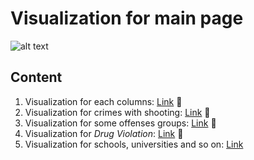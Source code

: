 # Visualization for main page

![alt text](https://assets.pcmag.com/media/images/561621-how-to-choose-the-right-data-visualization.jpg?thumb=y&width=810&height=456)

## Content

1. Visualization for each columns: [Link](https://github.com/OleksandrKosovan/predicting-boston-offense/blob/master/8-Visualization/1-visualization%20.ipynb) :link:
2. Visualization for crimes with shooting: [Link](https://github.com/OleksandrKosovan/predicting-boston-offense/blob/master/8-Visualization/2-visualization-shooting.ipynb) :link:
3. Visualization for some offenses groups: [Link](https://github.com/OleksandrKosovan/predicting-boston-offense/blob/master/8-Visualization/3-offenses-code-groups.ipynb) :link:
4. Visualization for *Drug Violation*: [Link](https://github.com/OleksandrKosovan/predicting-boston-offense/blob/master/8-Visualization/4-offenses.ipynb) :link:
5. Visualization for schools, universities and so on: [Link](https://github.com/OleksandrKosovan/predicting-boston-offense/blob/master/8-Visualization/5-visualization-sudy.ipynb)


